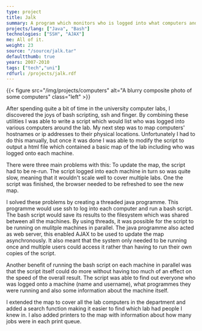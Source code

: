 ```yaml
---
type: project
title: Jalk
summary: A program which monitors who is logged into what computers and what they're up to.
projects/lang: ["Java", "Bash"]
technologies: ["SSH", "AJAX"]
me: All of it.
weight: 23
source: "/source/jalk.tar"
defaultthumb: true
years: 2007-2010
tags: ["tech","uni"]
rdfurl: /projects/jalk.rdf
---
```


{{< figure src="/img/projects/computers" alt="A blurry composite photo of some computers" class="left" >}}

After spending quite a bit of time in the university computer labs, I discovered the joys of bash scripting, ssh and finger. By combining these utilities I was able to write a script which would list who was logged into various computers around the lab. My next step was to map computers' hostnames or ip addresses to their physical locations. Unfortunately I had to do this manually, but once it was done I was able to modify the script to output a html file which contained a basic map of the lab including who was logged onto each machine.

There were three main problems with this: To update the map, the script had to be re-run. The script logged into each machine in turn so was quite slow, meaning that it wouldn't scale well to cover multiple labs. One the script was finished, the browser needed to be refreshed to see the new map.

I solved these problems by creating a threaded java programme. This programme would use ssh to log into each computer and run a bash script. The bash script would save its results to the filesystem which was shared between all the machines. By using threads, it was possible for the script to be running on mulitple machines in parallel. The java programme also acted as web server, this enabled AJAX to be used to update the map asynchronously. It also meant that the system only needed to be running once and multiple users could access it rather than having to run their own copies of the script.

Another benefit of running the bash script on each machine in parallel was that the script itself could do more without having too much of an effect on the speed of the overall result. The script was able to find out everyone who was logged onto a machine (name and username), what programmes they were running and also some information about the machine itself.

I extended the map to cover all the lab computers in the department and added a search function making it easier to find which lab had people I knew in. I also added printers to the map with information about how many jobs were in each print queue.